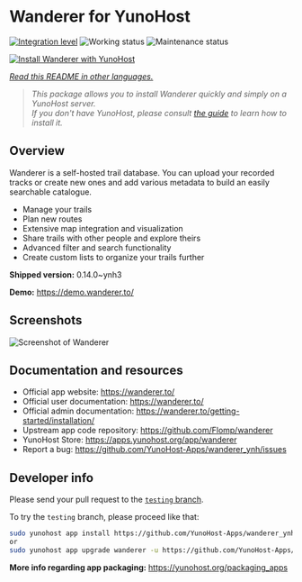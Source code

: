 <!--
N.B.: This README was automatically generated by <https://github.com/YunoHost/apps/tree/master/tools/readme_generator>
It shall NOT be edited by hand.
-->

# Wanderer for YunoHost

[![Integration level](https://apps.yunohost.org/badge/integration/wanderer)](https://ci-apps.yunohost.org/ci/apps/wanderer/)
![Working status](https://apps.yunohost.org/badge/state/wanderer)
![Maintenance status](https://apps.yunohost.org/badge/maintained/wanderer)

[![Install Wanderer with YunoHost](https://install-app.yunohost.org/install-with-yunohost.svg)](https://install-app.yunohost.org/?app=wanderer)

*[Read this README in other languages.](./ALL_README.md)*

> *This package allows you to install Wanderer quickly and simply on a YunoHost server.*  
> *If you don't have YunoHost, please consult [the guide](https://yunohost.org/install) to learn how to install it.*

## Overview

Wanderer is a self-hosted trail database. You can upload your recorded tracks or create new ones and add various metadata to build an easily searchable catalogue.

- Manage your trails
- Plan new routes
- Extensive map integration and visualization
- Share trails with other people and explore theirs
- Advanced filter and search functionality
- Create custom lists to organize your trails further


**Shipped version:** 0.14.0~ynh3

**Demo:** <https://demo.wanderer.to/>

## Screenshots

![Screenshot of Wanderer](./doc/screenshots/wanderer.png)

## Documentation and resources

- Official app website: <https://wanderer.to/>
- Official user documentation: <https://wanderer.to/>
- Official admin documentation: <https://wanderer.to/getting-started/installation/>
- Upstream app code repository: <https://github.com/Flomp/wanderer>
- YunoHost Store: <https://apps.yunohost.org/app/wanderer>
- Report a bug: <https://github.com/YunoHost-Apps/wanderer_ynh/issues>

## Developer info

Please send your pull request to the [`testing` branch](https://github.com/YunoHost-Apps/wanderer_ynh/tree/testing).

To try the `testing` branch, please proceed like that:

```bash
sudo yunohost app install https://github.com/YunoHost-Apps/wanderer_ynh/tree/testing --debug
or
sudo yunohost app upgrade wanderer -u https://github.com/YunoHost-Apps/wanderer_ynh/tree/testing --debug
```

**More info regarding app packaging:** <https://yunohost.org/packaging_apps>
